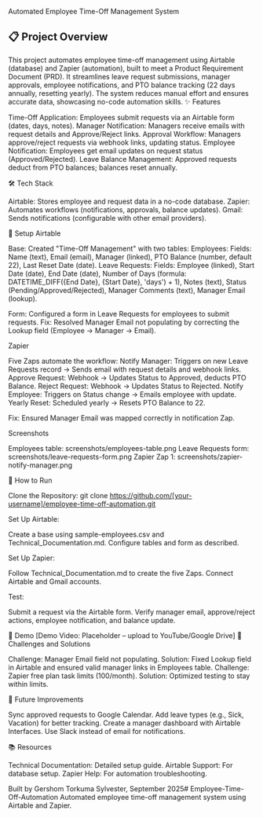 Automated Employee Time-Off Management System

## 📋 Project Overview
This project automates employee time-off management using Airtable (database) and Zapier (automation), built to meet a Product Requirement Document (PRD). It streamlines leave request submissions, manager approvals, employee notifications, and PTO balance tracking (22 days annually, resetting yearly). The system reduces manual effort and ensures accurate data, showcasing no-code automation skills.
✨ Features

Time-Off Application: Employees submit requests via an Airtable form (dates, days, notes).
Manager Notification: Managers receive emails with request details and Approve/Reject links.
Approval Workflow: Managers approve/reject requests via webhook links, updating status.
Employee Notification: Employees get email updates on request status (Approved/Rejected).
Leave Balance Management: Approved requests deduct from PTO balances; balances reset annually.

🛠️ Tech Stack

Airtable: Stores employee and request data in a no-code database.
Zapier: Automates workflows (notifications, approvals, balance updates).
Gmail: Sends notifications (configurable with other email providers).

📂 Setup
Airtable

Base: Created "Time-Off Management" with two tables:
Employees: Fields: Name (text), Email (email), Manager (linked), PTO Balance (number, default 22), Last Reset Date (date).
Leave Requests: Fields: Employee (linked), Start Date (date), End Date (date), Number of Days (formula: DATETIME_DIFF({End Date}, {Start Date}, 'days') + 1), Notes (text), Status (Pending/Approved/Rejected), Manager Comments (text), Manager Email (lookup).


Form: Configured a form in Leave Requests for employees to submit requests.
Fix: Resolved Manager Email not populating by correcting the Lookup field (Employee → Manager → Email).

Zapier

Five Zaps automate the workflow:
Notify Manager: Triggers on new Leave Requests record → Sends email with request details and webhook links.
Approve Request: Webhook → Updates Status to Approved, deducts PTO Balance.
Reject Request: Webhook → Updates Status to Rejected.
Notify Employee: Triggers on Status change → Emails employee with update.
Yearly Reset: Scheduled yearly → Resets PTO Balance to 22.


Fix: Ensured Manager Email was mapped correctly in notification Zap.

Screenshots

Employees table: screenshots/employees-table.png
Leave Requests form: screenshots/leave-requests-form.png
Zapier Zap 1: screenshots/zapier-notify-manager.png

🚀 How to Run

Clone the Repository:
git clone https://github.com/[your-username]/employee-time-off-automation.git


Set Up Airtable:

Create a base using sample-employees.csv and Technical_Documentation.md.
Configure tables and form as described.


Set Up Zapier:

Follow Technical_Documentation.md to create the five Zaps.
Connect Airtable and Gmail accounts.


Test:

Submit a request via the Airtable form.
Verify manager email, approve/reject actions, employee notification, and balance update.



🎥 Demo
[Demo Video: Placeholder – upload to YouTube/Google Drive]
🧩 Challenges and Solutions

Challenge: Manager Email field not populating.
Solution: Fixed Lookup field in Airtable and ensured valid manager links in Employees table.
Challenge: Zapier free plan task limits (100/month).
Solution: Optimized testing to stay within limits.

🔮 Future Improvements

Sync approved requests to Google Calendar.
Add leave types (e.g., Sick, Vacation) for better tracking.
Create a manager dashboard with Airtable Interfaces.
Use Slack instead of email for notifications.

📚 Resources

Technical Documentation: Detailed setup guide.
Airtable Support: For database setup.
Zapier Help: For automation troubleshooting.

Built by Gershom Torkuma Sylvester, September 2025# Employee-Time-Off-Automation
Automated employee time-off management system using Airtable and Zapier.
